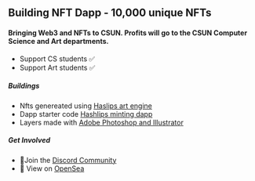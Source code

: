 ## Building NFT Dapp - 10,000 unique NFTs

#### Bringing Web3 and NFTs to CSUN. Profits will go to the CSUN Computer Science and Art departments.

- Support CS students ✅
- Support Art students ✅

##### Buildings

- Nfts genereated using [Haslips art engine](https://github.com/HashLips/hashlips_art_engine)
- Dapp starter code [Hashlips minting dapp](https://github.com/HashLips/hashlips_nft_minting_dappx)
- Layers made with [Adobe Photoshop and Illustrator](https://www.adobe.com/)

##### Get Involved

- 🚀Join the [Discord Community](https://discord.gg/UbSuvRgG)
- 🧊 View on [OpenSea](https://opensea.io/BuildingsNFT)
